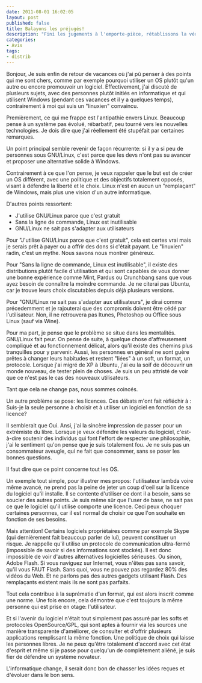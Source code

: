 ```yaml
---
date: 2011-08-01 16:02:05
layout: post
published: false
title: Balayons les préjugés!
description: "Fini les jugements à l'emporte-pièce, rétablissons la vérité!"
categories:
- Avis
tags:
- distrib
---
```


Bonjour,
Je suis enfin de retour de vacances où j'ai pû penser à des points qui me sont chers, comme par exemple pourquoi utiliser un OS plutôt qu'un autre ou encore promouvoir un logiciel.
Effectivement, j'ai discuté de plusieurs sujets, avec des personnes plutôt initiés en informatique et qui utilisent Windows (pendant ces vacances et il y a quelques temps), contrairement à moi qui suis un "linuxien" convaincu.

Premièrement, ce qui me frappe est l'antipathie envers Linux. Beaucoup pense à un système pas évolué, rébarbatif, peu tourné vers les nouvelles technologies. Je dois dire que j'ai réellement été stupéfait par certaines remarques.

<!-- more -->

Un point principal semble revenir de façon récurrente: si il y a si peu de personnes sous GNU/Linux, c'est parce que les devs n'ont pas su avancer et proposer une alternative solide à Windows.

Contrairement à ce que l'on pense, je veux rappeler que le but est de créer un OS différent, avec une politique et des objectifs totalement opposés, visant à défendre la liberté et le choix. Linux n'est en aucun un "remplaçant" de Windows, mais plus une vision d'un autre informatique.

D'autres points ressortent:

 * J'utilise GNU/Linux parce que c'est gratuit
 * Sans la ligne de commande, Linux est inutilisable
 * GNU/Linux ne sait pas s'adapter aux utilisateurs

Pour "J'utilise GNU/Linux parce que c'est gratuit", cela est certes vrai mais je serais prêt à payer ou a offrir des dons si c'était payant. Le "linuxien" radin, c'est un mythe. Nous savons nous montrer généreux.

Pour "Sans la ligne de commande, Linux est inutilisable", il existe des distributions plutôt facile d'utilisation et qui sont capables de vous donner une bonne expérience comme Mint, Pardus ou Crunchbang sans que vous ayez besoin de connaître la moindre commande.
Je ne citerai pas Ubuntu, car je trouve leurs choix discutables depuis déjà plusieurs versions.

Pour "GNU/Linux ne sait pas s'adapter aux utilisateurs", je dirai comme précedemment et je rajouterai que des compromis doivent être cédé par l'utilisateur. Non, il ne retrouvera pas Itunes, Photoshop ou Office sous Linux (sauf via Wine).

Pour ma part, je pense que le problème se situe dans les mentalités. GNU/Linux fait peur. On pense de suite, à quelque chose d'affreusement compliqué et au fonctionnement délicat, alors qu'il existe des chemins plus tranquilles pour y parvenir.
Aussi, les personnes en général ne sont guère prêtes à changer leurs habitudes et restent "liées" à un soft, un format, un protocole. Lorsque j'ai migré de XP à Ubuntu, j'ai eu la soif de découvrir un monde nouveau, de tester plein de choses. Je suis un peu attristé de voir que ce n'est pas le cas des nouveaux utilisateurs.

Tant que cela ne change pas, nous sommes coincés.

Un autre problème se pose: les licences.
Ces débats m'ont fait réfléchir à : Suis-je la seule personne à choisir et à utiliser un logiciel en fonction de sa licence?

Il semblerait que Oui. Ansi, j'ai la sincère impression de passer pour un extrémiste du libre. Lorsque je veux défendre les valeurs du logiciel, c'est-à-dire soutenir des individus qui font l'effort de respecter une philosophie, j'ai le sentiment qu'on pense que je suis totalement fou.
Je ne suis pas un consommateur aveugle, qui ne fait que consommer, sans se poser les bonnes questions.

Il faut dire que ce point concerne tout les OS.

Un exemple tout simple, pour illustrer mes propos: l'utilisateur lambda voire même avancé, ne prend pas la peine de jeter un coup d'oeil sur la licence du logiciel qu'il installe. Il se contente d'utiliser ce dont il a besoin, sans se soucier des autres points. Je suis même sûr que l'user de base, ne sait pas ce que le logiciel qu'il utilise comporte une licence.
Ceci peux choquer certaines personnes, car il est normal de choisir ce que l'on souhaite en fonction de ses besoins.

Mais attention! Certains logiciels propriétaires comme par exemple Skype (qui dernièrement fait beaucoup parler de lui), peuvent constituer un risque. Je rappelle qu'il utilise un protocole de communication ultra-fermé (impossible de savoir si des informations sont stockés).
Il est donc impossible de voir d'autres alternatives logicielles sérieuses.
Ou sinon, Adobe Flash. Si vous naviguez sur Internet, vous n'êtes pas sans savoir, qu'il vous FAUT Flash. Sans quoi, vous ne pouvez pas regardez 80% des vidéos du Web. Et ne parlons pas des autres gadgets utilisant Flash. Des remplaçants existent mais ils ne sont pas parfaits.

Tout cela contribue à la suprématie d'un format, qui est alors inscrit comme une norme. Une fois encore, cela démontre que c'est toujours la même personne qui est prise en otage: l'utilisateur.

Et si l'avenir du logiciel n'était tout simplement pas assuré par les softs et protocoles OpenSource/GPL, qui sont aptes à fournir via les sources une manière transparente d'améliorer, de consulter et d'offrir plusieurs applications remplissant la même fonction. Une politique de choix qui laisse les personnes libres. Je ne peux qu'être totalement d'accord avec cet état d'esprit et même si je passe pour quelqu'un de complètement aliéné, je suis fier de défendre un système novateur.

L'informatique change, il serait donc bon de chasser les idées reçues et d'évoluer dans le bon sens.
